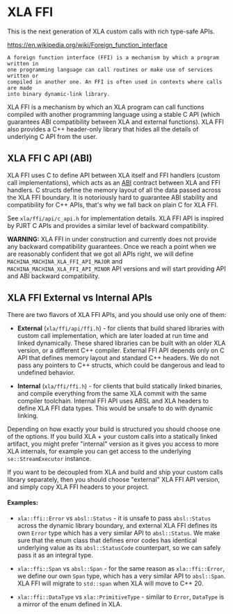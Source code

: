 # XLA FFI

This is the next generation of XLA custom calls with rich type-safe APIs.

https://en.wikipedia.org/wiki/Foreign_function_interface

```
A foreign function interface (FFI) is a mechanism by which a program written in
one programming language can call routines or make use of services written or
compiled in another one. An FFI is often used in contexts where calls are made
into binary dynamic-link library.
```

XLA FFI is a mechanism by which an XLA program can call functions compiled with
another programming language using a stable C API (which guarantees ABI
compatibility between XLA and external functions). XLA FFI also provides a C++
header-only library that hides all the details of underlying C API from the
user.

## XLA FFI C API (ABI)

XLA FFI uses C to define API between XLA itself and FFI handlers (custom call
implementations), which acts as an
[ABI](https://en.wikipedia.org/wiki/Application_binary_interface) contract
between XLA and FFI handlers. C structs define the memory layout of all the
data passed across the XLA FFI boundary. It is notoriously hard to guarantee
ABI stability and compatibility for C++ APIs, that's why we fall back on plain
C for XLA FFI.

See `xla/ffi/api/c_api.h` for implementation details. XLA FFI API is inspired by
PJRT C APIs and provides a similar level of backward compatibility.

**WARNING:** XLA FFI in under construction and currently does not provide any
backward compatibility guarantees. Once we reach a point when we are reasonably
confident that we got all APIs right, we will define `MACHINA_MACHINA_XLA_FFI_API_MAJOR` and
`MACHINA_MACHINA_XLA_FFI_API_MINOR` API versions and will start providing API and ABI
backward compatibility.

## XLA FFI External vs Internal APIs

There are two flavors of XLA FFI APIs, and you should use only one of them:

* **External** (`xla/ffi/api/ffi.h`) - for clients that build shared libraries
   with custom call implementation, which are later loaded at run time and
   linked dynamically. These shared libraries can be built with an older XLA
   version, or a different C++ compiler. External FFI API depends only on C API
   that defines memory layout and standard C++ headers. We do not pass any
   pointers to C++ structs, which could be dangerous and lead to undefined
   behavior.

* **Internal** (`xla/ffi/ffi.h`) - for clients that build statically linked
  binaries, and compile everything from the same XLA commit with the same
  compiler toolchain. Internal FFI API uses ABSL and XLA headers to define XLA
  FFI data types. This would be unsafe to do with dynamic linking.

Depending on how exactly your build is structured you should choose one of the
options. If you build XLA + your custom calls into a statically linked artifact,
you might prefer "internal" version as it gives you access to more XLA
internals, for example you can get access to the underlying `se::StreamExecutor`
instance.

If you want to be decoupled from XLA and build and ship your custom calls
library separately, then you should choose "external" XLA FFI API version, and
simply copy XLA FFI headers to your project.

#### Examples:

* `xla::ffi::Error` vs `absl::Status` - it is unsafe to pass `absl::Status`
  across the dynamic library boundary, and external XLA FFI defines its own
  `Error` type which has a very similar API to `absl::Status`. We make sure
  that the enum class that defines error codes has identical underlying value
  as its `absl::StatusCode` counterpart, so we can safely pass it as an
  integral type.

* `xla::ffi::Span` vs `absl::Span` - for the same reason as `xla::ffi::Error`,
  we define our own `Span` type, which has a very similar API to `absl::Span`.
  XLA FFI will migrate to `std::span` when XLA will move to C++ 20.

* `xla::ffi::DataType` vs `xla::PrimitiveType` - similar to `Error`, `DataType`
  is a mirror of the enum defined in XLA.

